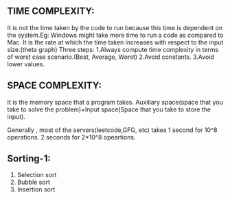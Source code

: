 <h2>TIME COMPLEXITY:</h2>
It is not the time taken by the code to run because this time is dependent on the system.Eg: Windows might take more time to run a code as compared to Mac.
It is the rate at which the time taken increases with respect to the input size.(theta graph)
Three steps:
1.Always compute time complexity in terms of worst case scenario.(Best, Average, Worst)
2.Avoid constants.
3.Avoid lower values.

<h2>SPACE COMPLEXITY:</h2>
It is the memory space that a program takes.
Auxiliary space(space that you take to solve the problem)+Input space(Space that you take to store the input).

Generally , most of the servers(leetcode,GFG, etc) takes 1 second for 10^8 operations. 2 seconds for 2*10^8 opeartions.

<h2>Sorting-1:</h2>
<ol>
  <li>Selection sort</li>
  <li>Bubble sort</li>
  <li>Insertion sort</li>
</ol>
